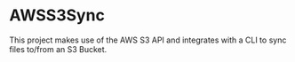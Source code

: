 # AWSS3Sync

This project makes use of the AWS S3 API and integrates with a CLI to sync files to/from an S3 Bucket.
